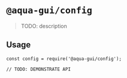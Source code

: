 # `@aqua-gui/config`

> TODO: description

## Usage

```
const config = require('@aqua-gui/config');

// TODO: DEMONSTRATE API
```
